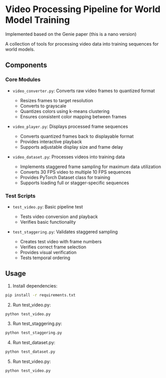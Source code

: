 # Video Processing Pipeline for World Model Training

Implemented based on the Genie paper (this is a nano version)

A collection of tools for processing video data into training sequences for world models.

## Components

### Core Modules
- `video_converter.py`: Converts raw video frames to quantized format
  - Resizes frames to target resolution
  - Converts to grayscale
  - Quantizes colors using k-means clustering
  - Ensures consistent color mapping between frames

- `video_player.py`: Displays processed frame sequences
  - Converts quantized frames back to displayable format
  - Provides interactive playback
  - Supports adjustable display size and frame delay

- `video_dataset.py`: Processes videos into training data
  - Implements staggered frame sampling for maximum data utilization
  - Converts 30 FPS video to multiple 10 FPS sequences
  - Provides PyTorch Dataset class for training
  - Supports loading full or stagger-specific sequences

### Test Scripts
- `test_video.py`: Basic pipeline test
  - Tests video conversion and playback
  - Verifies basic functionality

- `test_staggering.py`: Validates staggered sampling
  - Creates test video with frame numbers
  - Verifies correct frame selection
  - Provides visual verification
  - Tests temporal ordering

## Usage

1. Install dependencies:
```bash
pip install -r requirements.txt
```

2. Run test_video.py:
```bash
python test_video.py
```

3. Run test_staggering.py:
```bash
python test_staggering.py
```

4. Run test_dataset.py:
```bash
python test_dataset.py
```

5. Run test_video.py:
```bash
python test_video.py
```